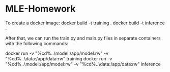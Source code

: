 # MLE-Homework

To create a docker image:
docker build -t training .
docker build -t inference .

After that, we can run the train.py and main.py files in separate containers with the following commands: 

docker run -v "%cd%\..\model:/app/model:rw" -v "%cd%\..\data:/app/data:rw" training
docker run -v "%cd%\..\model:/app/model:rw" -v "%cd%\..\data:/app/data:rw" inference

